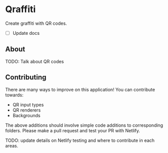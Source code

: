 # Qraffiti

Create graffiti with QR codes.

- [ ] Update docs

## About

TODO: Talk about QR codes

## Contributing

There are many ways to improve on this application! You can contribute towards:

- QR input types
- QR renderers
- Backgrounds

The above additions should involve simple code additions to corresponding folders. Please make a pull request and test your PR with Netlify.

TODO: update details on Netlify testing and where to contribute in each areas.
